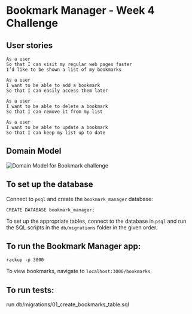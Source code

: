 # Bookmark Manager - Week 4 Challenge

## User stories 
```
As a user 
So that I can visit my regular web pages faster
I’d like to be shown a list of my bookmarks

As a user 
I want to be able to add a bookmark 
So that I can easily access them later 

As a user 
I want to be able to delete a bookmark
So that I can remove it from my list

As a user
I want to be able to update a bookmark
So that I can keep my list up to date

```

## Domain Model
![Domain Model for Bookmark challenge](https://github.com/tatiananantes/bookmark-manager/blob/main/images/domain_model.png)

## To set up the database

Connect to `psql` and create the `bookmark_manager` database:

```
CREATE DATABASE bookmark_manager;
```

To set up the appropriate tables, connect to the database in `psql` and run the SQL scripts in the `db/migrations` folder in the given order.


## To run the Bookmark Manager app:

```
rackup -p 3000
```

To view bookmarks, navigate to `localhost:3000/bookmarks`.


## To run tests:
run db/migrations/01_create_bookmarks_table.sql



